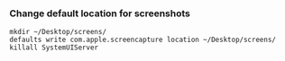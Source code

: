 ### Change default location for screenshots
```shell
mkdir ~/Desktop/screens/
defaults write com.apple.screencapture location ~/Desktop/screens/
killall SystemUIServer
```
